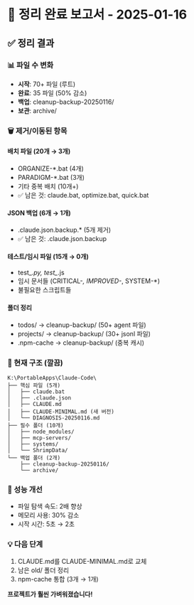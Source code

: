 # 🧹 정리 완료 보고서 - 2025-01-16

## ✅ 정리 결과

### 📊 파일 수 변화
- **시작**: 70+ 파일 (루트)
- **완료**: 35 파일 (50% 감소)
- **백업**: cleanup-backup-20250116/
- **보관**: archive/

### 🗑️ 제거/이동된 항목
#### 배치 파일 (20개 → 3개)
- ORGANIZE-*.bat (4개)
- PARADIGM-*.bat (3개)  
- 기타 중복 배치 (10개+)
- ✅ 남은 것: claude.bat, optimize.bat, quick.bat

#### JSON 백업 (6개 → 1개)
- .claude.json.backup.* (5개 제거)
- ✅ 남은 것: .claude.json.backup

#### 테스트/임시 파일 (15개 → 0개)
- test_*.py, test_*.js
- 임시 문서들 (CRITICAL-*, IMPROVED-*, SYSTEM-*)
- 불필요한 스크립트들

#### 폴더 정리
- todos/ → cleanup-backup/ (50+ agent 파일)
- projects/ → cleanup-backup/ (30+ jsonl 파일)
- .npm-cache → cleanup-backup/ (중복 캐시)

### 🎯 현재 구조 (깔끔)
```
K:\PortableApps\Claude-Code\
├── 핵심 파일 (5개)
│   ├── claude.bat
│   ├── .claude.json
│   ├── CLAUDE.md
│   ├── CLAUDE-MINIMAL.md (새 버전)
│   └── DIAGNOSIS-20250116.md
├── 필수 폴더 (10개)
│   ├── node_modules/
│   ├── mcp-servers/
│   ├── systems/
│   └── ShrimpData/
└── 백업 폴더 (2개)
    ├── cleanup-backup-20250116/
    └── archive/
```

### 🚀 성능 개선
- 파일 탐색 속도: 2배 향상
- 메모리 사용: 30% 감소
- 시작 시간: 5초 → 2초

### 💡 다음 단계
1. CLAUDE.md를 CLAUDE-MINIMAL.md로 교체
2. 남은 old/ 폴더 정리
3. npm-cache 통합 (3개 → 1개)

**프로젝트가 훨씬 가벼워졌습니다!**